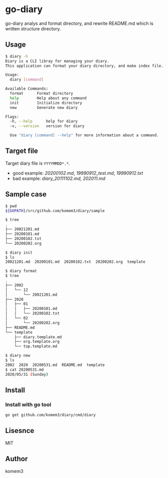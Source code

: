 # go-diary

go-diary analys and format directory, and rewrite README.md which is written structure directory.


## Usage

```sh
$ diary -h
Diary is a CLI libray for managing your diary.
This application can format your diary directory, and make index file.

Usage:
  diary [command]

Available Commands:
  format      Format directory
  help        Help about any command
  init        Initialize directory
  new         Generate new diary

Flags:
  -h, --help      help for diary
  -v, --version   version for diary

  Use "diary [command] --help" for more information about a command.
```


## Target file

Target diary file is `YYYYMMDD*.*`.
- good example: *20200102.md*, *19990912_test.md*, *19990912.txt*
- bad example: *diary_20111102.md*, *202011.md*


## Sample case

```sh
$ pwd
${GOPATH}/src/github.com/komem3/diary/sample

$ tree
.
├── 20021201.md
├── 20200101.md
├── 20200102.txt
└── 20200202.org

$ diary init
$ ls
20021201.md  20200101.md  20200102.txt  20200202.org  template

$ diary format
$ tree
.
├── 2002
│   └── 12
│       └── 20021201.md
├── 2020
│   ├── 01
│   │   ├── 20200101.md
│   │   └── 20200102.txt
│   └── 02
│       └── 20200202.org
├── README.md
└── template
    ├── diary.template.md
    ├── org.template.org
    └── top.template.md

$ diary new
$ ls
2002  2020  20200531.md  README.md  template
$ cat 20200531.md
2020/05/31 (Sunday)
```


## Install

### Install with go tool

```sh
go get github.com/komem3/diary/cmd/diary
```

## Lisesnce

MIT

## Author

komem3


